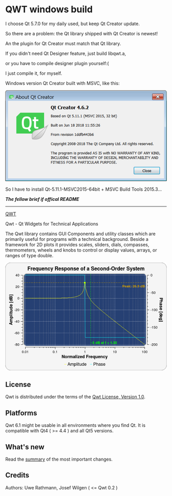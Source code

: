 # QWT windows build

I choose Qt 5.7.0 for my daily used, but keep Qt Creator update. 

So there are a problem: the Qt library shipped with Qt Creator is newest!

An the plugin for Qt Creator must match that Qt library.

If you didn't need Qt Designer feature, just build libqwt.a,

or you have to compile designer plugin yourself:(

I just compile it, for myself.

Windows version Qt Creator built with MSVC, like this:

![Version](qt-creator-opensource-windows-4.6.2.png)

So I have to install Qt-5.11.1-MSVC2015-64bit + MSVC Build Tools 2015.3...

***The fellow brief if offical README***

-----

[QWT](http://qwt.sourceforge.net/)

Qwt - Qt Widgets for Technical Applications

The Qwt library contains GUI Components and utility classes which are primarily useful for programs with a technical background. Beside a framework for 2D plots it provides scales, sliders, dials, compasses, thermometers, wheels and knobs to control or display values, arrays, or ranges of type double.


![Screenshoot](plot.png)

## License
Qwt is distributed under the terms of the [Qwt License, Version 1.0](http://qwt.sourceforge.net/qwtlicense.html).

## Platforms
Qwt 6.1 might be usable in all environments where you find Qt. It is compatible with Qt4 ( >= 4.4 ) and all Qt5 versions.

## What's new
Read the [summary](http://qwt.sourceforge.net/qwtchangelog.html) of the most important changes.

## Credits
Authors: Uwe Rathmann, Josef Wilgen ( <= Qwt 0.2 )


